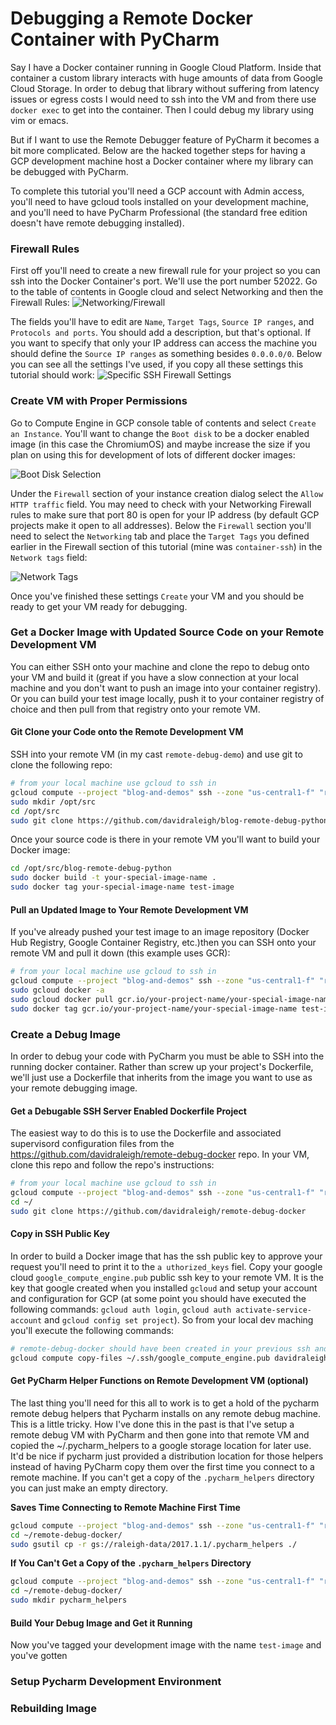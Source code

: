 
# Debugging a Remote Docker Container with PyCharm  

Say I have a Docker container running in Google Cloud Platform. Inside that container a custom library interacts with huge amounts of data from Google Cloud Storage. In order to debug that library without suffering from latency issues or egress costs I would need to ssh into the VM and from there use `docker exec` to get into the container. Then I could debug my library using vim or emacs. 

But if I want to use the Remote Debugger feature of PyCharm it becomes a bit more complicated. Below are the hacked together steps for having a GCP development machine host a Docker container where my library can be debugged with PyCharm.

To complete this tutorial you'll need a GCP account with Admin access, you'll need to have gcloud tools installed on your development machine, and you'll need to have PyCharm Professional (the standard free edition doesn't have remote debugging installed).

### Firewall Rules
First off you'll need to create a new firewall rule for your project so you can ssh into the Docker Container's port. We'll use the port number 52022. Go to the table of contents in Google cloud and select Networking and then the Firewall Rules:
![Networking/Firewall](https://github.com/davidraleigh/davidraleigh.github.io/blob/master/assets/pycharm-remote-debug/firewall-settings-1.png)

The fields you'll have to edit are `Name`, `Target Tags`, `Source IP ranges`, and `Protocols and ports`. You should add a description, but that's optional. If you want to specify that only your IP address can access the machine you should define the `Source IP ranges` as something besides `0.0.0.0/0`. Below you can see all the settings I've used, if you copy all these settings this tutorial should work:
![Specific SSH Firewall Settings](https://github.com/davidraleigh/davidraleigh.github.io/blob/master/assets/pycharm-remote-debug/firewall-settings-2.png)

### Create VM with Proper Permissions
Go to Compute Engine in GCP console table of contents and select `Create an Instance`. You'll want to change the `Boot disk` to be a docker enabled image (in this case the ChromiumOS) and maybe increase the size if you plan on using this for development of lots of different docker images:

![Boot Disk Selection](https://github.com/davidraleigh/davidraleigh.github.io/blob/master/assets/pycharm-remote-debug/container-optimized-disk.png)

Under the `Firewall` section of your instance creation dialog select the `Allow HTTP traffic` field. You may need to check with your Networking Firewall rules to make sure that port 80 is open for your IP address (by default GCP projects make it open to all addresses). Below the `Firewall` section you'll need to select the `Networking` tab and place the `Target Tags` you defined earlier in the Firewall section of this tutorial (mine was `container-ssh`) in the `Network tags` field:

![Network Tags](https://github.com/davidraleigh/davidraleigh.github.io/blob/master/assets/pycharm-remote-debug/network-tags.png)

Once you've finished these settings `Create` your VM and you should be ready to get your VM ready for debugging.

### Get a Docker Image with Updated Source Code on your Remote Development VM
You can either SSH onto your machine and clone the repo to debug onto your VM and build it (great if you have a slow connection at your local machine and you don't want to push an image into your container registry). Or you can build your test image locally, push it to your container registry of choice and then pull from that registry onto your remote VM.

#### Git Clone your Code onto the Remote Development VM
SSH into your remote VM (in my cast `remote-debug-demo`) and use git to clone the following repo:
```bash
# from your local machine use gcloud to ssh in
gcloud compute --project "blog-and-demos" ssh --zone "us-central1-f" "remote-debug-demo"
sudo mkdir /opt/src
cd /opt/src
sudo git clone https://github.com/davidraleigh/blog-remote-debug-python
```

Once your source code is there in your remote VM you'll want to build your Docker image:
```bash
cd /opt/src/blog-remote-debug-python
sudo docker build -t your-special-image-name .
sudo docker tag your-special-image-name test-image
```

#### Pull an Updated Image to Your Remote Development VM
If you've already pushed your test image to an image repository  (Docker Hub Registry, Google Container Registry, etc.)then you can SSH onto your remote VM and pull it down (this example uses GCR):
```bash
# from your local machine use gcloud to ssh in
gcloud compute --project "blog-and-demos" ssh --zone "us-central1-f" "remote-debug-demo"
sudo gcloud docker -a
sudo gcloud docker pull gcr.io/your-project-name/your-special-image-name
sudo docker tag gcr.io/your-project-name/your-special-image-name test-image
```

### Create a Debug Image
In order to debug your code with PyCharm you must be able to SSH into the running docker container. Rather than screw up your project's Dockerfile, we'll just use a Dockerfile that inherits from the image you want to use as your remote debugging image.

#### Get a Debugable SSH Server Enabled Dockerfile Project
The easiest way to do this is to use the Dockerfile and associated supervisord configuration files from the https://github.com/davidraleigh/remote-debug-docker repo. In your VM, clone this repo and follow the repo's instructions:

```bash
# from your local machine use gcloud to ssh in
gcloud compute --project "blog-and-demos" ssh --zone "us-central1-f" "remote-debug-demo"
cd ~/
sudo git clone https://github.com/davidraleigh/remote-debug-docker
```

#### Copy in SSH Public Key
In order to build a Docker image that has the ssh public key to approve your request you'll need to print it to the `a uthorized_keys` fiel. Copy your google cloud `google_compute_engine.pub` public ssh key to your remote VM. It is the key that google created when you installed `gcloud` and setup your account and configuration for GCP (at some point you should have executed the following commands: `gcloud auth login`, `gcloud auth activate-service-account` and `gcloud config set project`). So from your local dev maching you'll execute the following commands:
```bash
# remote-debug-docker should have been created in your previous ssh and git clone in your remote VM
gcloud compute copy-files ~/.ssh/google_compute_engine.pub davidraleigh@remote-debug-demo:/home/davidraleigh/remote-debug-docker/ --zone=us-central1-f
```

#### Get PyCharm Helper Functions on Remote Development VM (optional)
The last thing you'll need for this all to work is to get a hold of the pycharm remote debug helpers that Pycharm installs on any remote debug machine. This is a little tricky. How I've done this in the past is that I've setup a remote debug VM with PyCharm and then gone into that remote VM and copied the ~/.pycharm_helpers to a google storage location for later use. It'd be nice if pycharm just provided a distribution location for those helpers instead of having PyCharm copy them over the first time you connect to a remote machine. If you can't get a copy of the `.pycharm_helpers` directory you can just make an empty directory.

__Saves Time Connecting to Remote Machine First Time__
```bash
gcloud compute --project "blog-and-demos" ssh --zone "us-central1-f" "remote-debug-demo"
cd ~/remote-debug-docker/
sudo gsutil cp -r gs://raleigh-data/2017.1.1/.pycharm_helpers ./
```

__If You Can't Get a Copy of the `.pycharm_helpers` Directory__
```bash
gcloud compute --project "blog-and-demos" ssh --zone "us-central1-f" "remote-debug-demo"
cd ~/remote-debug-docker/
sudo mkdir pycharm_helpers
```

#### Build Your Debug Image and Get it Running
Now you've tagged your development image with the name `test-image` and you've gotten 


### Setup Pycharm Development Environment


### Rebuilding Image
